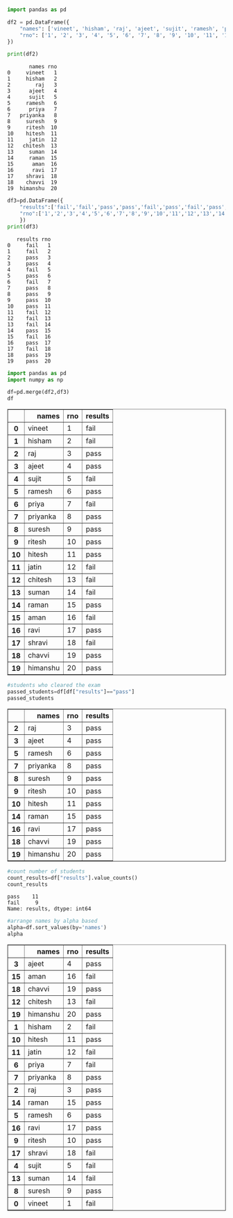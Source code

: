 ```python

```


```python

import pandas as pd

df2 = pd.DataFrame({
    "names": ['vineet', 'hisham', 'raj', 'ajeet', 'sujit', 'ramesh', 'priya', 'priyanka', 'suresh', 'ritesh', 'hitesh', 'jatin', 'chitesh', 'suman', 'raman', 'aman', 'ravi', 'shravi', 'chavvi', 'himanshu'],
    "rno": ['1', '2', '3', '4', '5', '6', '7', '8', '9', '10', '11', '12', '13', '14', '15', '16', '17', '18', '19', '20']
})

print(df2)

```

           names rno
    0     vineet   1
    1     hisham   2
    2        raj   3
    3      ajeet   4
    4      sujit   5
    5     ramesh   6
    6      priya   7
    7   priyanka   8
    8     suresh   9
    9     ritesh  10
    10    hitesh  11
    11     jatin  12
    12   chitesh  13
    13     suman  14
    14     raman  15
    15      aman  16
    16      ravi  17
    17    shravi  18
    18    chavvi  19
    19  himanshu  20
    


```python
df3=pd.DataFrame({
    "results":['fail','fail','pass','pass','fail','pass','fail','pass','pass','pass','pass','fail','fail','fail','pass','fail','pass','fail','pass','pass'],
    "rno":['1','2','3','4','5','6','7','8','9','10','11','12','13','14','15','16','17','18','19','20']
    })
print(df3)
```

       results rno
    0     fail   1
    1     fail   2
    2     pass   3
    3     pass   4
    4     fail   5
    5     pass   6
    6     fail   7
    7     pass   8
    8     pass   9
    9     pass  10
    10    pass  11
    11    fail  12
    12    fail  13
    13    fail  14
    14    pass  15
    15    fail  16
    16    pass  17
    17    fail  18
    18    pass  19
    19    pass  20
    


```python
import pandas as pd
import numpy as np

```


```python
df=pd.merge(df2,df3)
df
```




<div>
<style scoped>
    .dataframe tbody tr th:only-of-type {
        vertical-align: middle;
    }

    .dataframe tbody tr th {
        vertical-align: top;
    }

    .dataframe thead th {
        text-align: right;
    }
</style>
<table border="1" class="dataframe">
  <thead>
    <tr style="text-align: right;">
      <th></th>
      <th>names</th>
      <th>rno</th>
      <th>results</th>
    </tr>
  </thead>
  <tbody>
    <tr>
      <th>0</th>
      <td>vineet</td>
      <td>1</td>
      <td>fail</td>
    </tr>
    <tr>
      <th>1</th>
      <td>hisham</td>
      <td>2</td>
      <td>fail</td>
    </tr>
    <tr>
      <th>2</th>
      <td>raj</td>
      <td>3</td>
      <td>pass</td>
    </tr>
    <tr>
      <th>3</th>
      <td>ajeet</td>
      <td>4</td>
      <td>pass</td>
    </tr>
    <tr>
      <th>4</th>
      <td>sujit</td>
      <td>5</td>
      <td>fail</td>
    </tr>
    <tr>
      <th>5</th>
      <td>ramesh</td>
      <td>6</td>
      <td>pass</td>
    </tr>
    <tr>
      <th>6</th>
      <td>priya</td>
      <td>7</td>
      <td>fail</td>
    </tr>
    <tr>
      <th>7</th>
      <td>priyanka</td>
      <td>8</td>
      <td>pass</td>
    </tr>
    <tr>
      <th>8</th>
      <td>suresh</td>
      <td>9</td>
      <td>pass</td>
    </tr>
    <tr>
      <th>9</th>
      <td>ritesh</td>
      <td>10</td>
      <td>pass</td>
    </tr>
    <tr>
      <th>10</th>
      <td>hitesh</td>
      <td>11</td>
      <td>pass</td>
    </tr>
    <tr>
      <th>11</th>
      <td>jatin</td>
      <td>12</td>
      <td>fail</td>
    </tr>
    <tr>
      <th>12</th>
      <td>chitesh</td>
      <td>13</td>
      <td>fail</td>
    </tr>
    <tr>
      <th>13</th>
      <td>suman</td>
      <td>14</td>
      <td>fail</td>
    </tr>
    <tr>
      <th>14</th>
      <td>raman</td>
      <td>15</td>
      <td>pass</td>
    </tr>
    <tr>
      <th>15</th>
      <td>aman</td>
      <td>16</td>
      <td>fail</td>
    </tr>
    <tr>
      <th>16</th>
      <td>ravi</td>
      <td>17</td>
      <td>pass</td>
    </tr>
    <tr>
      <th>17</th>
      <td>shravi</td>
      <td>18</td>
      <td>fail</td>
    </tr>
    <tr>
      <th>18</th>
      <td>chavvi</td>
      <td>19</td>
      <td>pass</td>
    </tr>
    <tr>
      <th>19</th>
      <td>himanshu</td>
      <td>20</td>
      <td>pass</td>
    </tr>
  </tbody>
</table>
</div>




```python
#students who cleared the exam
passed_students=df[df["results"]=="pass"]
passed_students
```




<div>
<style scoped>
    .dataframe tbody tr th:only-of-type {
        vertical-align: middle;
    }

    .dataframe tbody tr th {
        vertical-align: top;
    }

    .dataframe thead th {
        text-align: right;
    }
</style>
<table border="1" class="dataframe">
  <thead>
    <tr style="text-align: right;">
      <th></th>
      <th>names</th>
      <th>rno</th>
      <th>results</th>
    </tr>
  </thead>
  <tbody>
    <tr>
      <th>2</th>
      <td>raj</td>
      <td>3</td>
      <td>pass</td>
    </tr>
    <tr>
      <th>3</th>
      <td>ajeet</td>
      <td>4</td>
      <td>pass</td>
    </tr>
    <tr>
      <th>5</th>
      <td>ramesh</td>
      <td>6</td>
      <td>pass</td>
    </tr>
    <tr>
      <th>7</th>
      <td>priyanka</td>
      <td>8</td>
      <td>pass</td>
    </tr>
    <tr>
      <th>8</th>
      <td>suresh</td>
      <td>9</td>
      <td>pass</td>
    </tr>
    <tr>
      <th>9</th>
      <td>ritesh</td>
      <td>10</td>
      <td>pass</td>
    </tr>
    <tr>
      <th>10</th>
      <td>hitesh</td>
      <td>11</td>
      <td>pass</td>
    </tr>
    <tr>
      <th>14</th>
      <td>raman</td>
      <td>15</td>
      <td>pass</td>
    </tr>
    <tr>
      <th>16</th>
      <td>ravi</td>
      <td>17</td>
      <td>pass</td>
    </tr>
    <tr>
      <th>18</th>
      <td>chavvi</td>
      <td>19</td>
      <td>pass</td>
    </tr>
    <tr>
      <th>19</th>
      <td>himanshu</td>
      <td>20</td>
      <td>pass</td>
    </tr>
  </tbody>
</table>
</div>




```python
#count number of students
count_results=df["results"].value_counts()
count_results
```




    pass    11
    fail     9
    Name: results, dtype: int64




```python
#arrange names by alpha based
alpha=df.sort_values(by='names')
alpha
```




<div>
<style scoped>
    .dataframe tbody tr th:only-of-type {
        vertical-align: middle;
    }

    .dataframe tbody tr th {
        vertical-align: top;
    }

    .dataframe thead th {
        text-align: right;
    }
</style>
<table border="1" class="dataframe">
  <thead>
    <tr style="text-align: right;">
      <th></th>
      <th>names</th>
      <th>rno</th>
      <th>results</th>
    </tr>
  </thead>
  <tbody>
    <tr>
      <th>3</th>
      <td>ajeet</td>
      <td>4</td>
      <td>pass</td>
    </tr>
    <tr>
      <th>15</th>
      <td>aman</td>
      <td>16</td>
      <td>fail</td>
    </tr>
    <tr>
      <th>18</th>
      <td>chavvi</td>
      <td>19</td>
      <td>pass</td>
    </tr>
    <tr>
      <th>12</th>
      <td>chitesh</td>
      <td>13</td>
      <td>fail</td>
    </tr>
    <tr>
      <th>19</th>
      <td>himanshu</td>
      <td>20</td>
      <td>pass</td>
    </tr>
    <tr>
      <th>1</th>
      <td>hisham</td>
      <td>2</td>
      <td>fail</td>
    </tr>
    <tr>
      <th>10</th>
      <td>hitesh</td>
      <td>11</td>
      <td>pass</td>
    </tr>
    <tr>
      <th>11</th>
      <td>jatin</td>
      <td>12</td>
      <td>fail</td>
    </tr>
    <tr>
      <th>6</th>
      <td>priya</td>
      <td>7</td>
      <td>fail</td>
    </tr>
    <tr>
      <th>7</th>
      <td>priyanka</td>
      <td>8</td>
      <td>pass</td>
    </tr>
    <tr>
      <th>2</th>
      <td>raj</td>
      <td>3</td>
      <td>pass</td>
    </tr>
    <tr>
      <th>14</th>
      <td>raman</td>
      <td>15</td>
      <td>pass</td>
    </tr>
    <tr>
      <th>5</th>
      <td>ramesh</td>
      <td>6</td>
      <td>pass</td>
    </tr>
    <tr>
      <th>16</th>
      <td>ravi</td>
      <td>17</td>
      <td>pass</td>
    </tr>
    <tr>
      <th>9</th>
      <td>ritesh</td>
      <td>10</td>
      <td>pass</td>
    </tr>
    <tr>
      <th>17</th>
      <td>shravi</td>
      <td>18</td>
      <td>fail</td>
    </tr>
    <tr>
      <th>4</th>
      <td>sujit</td>
      <td>5</td>
      <td>fail</td>
    </tr>
    <tr>
      <th>13</th>
      <td>suman</td>
      <td>14</td>
      <td>fail</td>
    </tr>
    <tr>
      <th>8</th>
      <td>suresh</td>
      <td>9</td>
      <td>pass</td>
    </tr>
    <tr>
      <th>0</th>
      <td>vineet</td>
      <td>1</td>
      <td>fail</td>
    </tr>
  </tbody>
</table>
</div>




```python

```


```python

```
